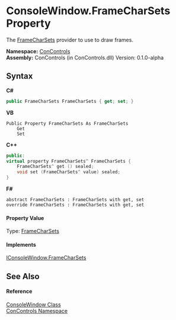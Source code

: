 # ConsoleWindow.FrameCharSets Property 
 

The <a href="64378f65-0cf6-6ae3-4871-706b2117842d">FrameCharSets</a> provider to use to draw frames.

**Namespace:**&nbsp;<a href="a4c6913a-7590-84ec-79ea-d303d13ccc28">ConControls</a><br />**Assembly:**&nbsp;ConControls (in ConControls.dll) Version: 0.1.0-alpha

## Syntax

**C#**<br />
``` C#
public FrameCharSets FrameCharSets { get; set; }
```

**VB**<br />
``` VB
Public Property FrameCharSets As FrameCharSets
	Get
	Set
```

**C++**<br />
``` C++
public:
virtual property FrameCharSets^ FrameCharSets {
	FrameCharSets^ get () sealed;
	void set (FrameCharSets^ value) sealed;
}
```

**F#**<br />
``` F#
abstract FrameCharSets : FrameCharSets with get, set
override FrameCharSets : FrameCharSets with get, set
```


#### Property Value
Type: <a href="b9ee190d-0be3-bb22-7e4f-1a27c52c83af">FrameCharSets</a>

#### Implements
<a href="64378f65-0cf6-6ae3-4871-706b2117842d">IConsoleWindow.FrameCharSets</a><br />

## See Also


#### Reference
<a href="b4bd6488-a19e-e25f-52b4-8df0ae66ee5c">ConsoleWindow Class</a><br /><a href="a4c6913a-7590-84ec-79ea-d303d13ccc28">ConControls Namespace</a><br />